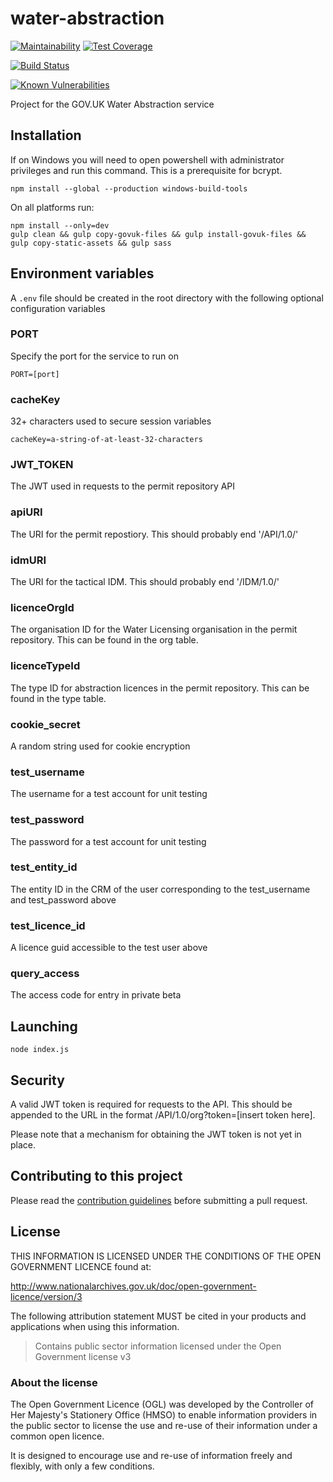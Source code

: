 
# water-abstraction
[![Maintainability](https://api.codeclimate.com/v1/badges/cbb2d0b03cc084ad17a3/maintainability)](https://codeclimate.com/github/DEFRA/water-abstraction-ui/maintainability)
[![Test Coverage](https://api.codeclimate.com/v1/badges/cbb2d0b03cc084ad17a3/test_coverage)](https://codeclimate.com/github/DEFRA/water-abstraction-ui/test_coverage)

[![Build Status](https://travis-ci.org/DEFRA/water-abstraction-ui.svg?branch=master)](https://travis-ci.org/DEFRA/water-abstraction-ui)

[![Known Vulnerabilities](https://snyk.io/test/github/DEFRA/water-abstraction-ui/badge.svg)](https://snyk.io/test/github/DEFRA/water-abstraction-ui)

Project for the GOV.UK Water Abstraction service

## Installation

If on Windows you will need to open powershell with administrator privileges and run this command. This is a prerequisite for bcrypt.

```
npm install --global --production windows-build-tools
```

On all platforms run:

```
npm install --only=dev
gulp clean && gulp copy-govuk-files && gulp install-govuk-files && gulp copy-static-assets && gulp sass
```

## Environment variables

A `.env` file should be created in the root directory with the following optional configuration variables

### PORT
Specify the port for the service to run on

`PORT=[port]`

### cacheKey
32+ characters used to secure session variables

`cacheKey=a-string-of-at-least-32-characters`

### JWT_TOKEN
The JWT used in requests to the permit repository API

### apiURI
The URI for the permit repostiory. This should probably end '/API/1.0/'

### idmURI
The URI for the tactical IDM. This should probably end '/IDM/1.0/'

### licenceOrgId
The organisation ID for the Water Licensing organisation in the permit repository. This can be found in the org table.

### licenceTypeId
The type ID for abstraction licences in the permit repository. This can be found in the type table.

### cookie_secret
A random string used for cookie encryption

### test_username
The username for a test account for unit testing

### test_password
The password for a test account for unit testing

### test_entity_id
The entity ID in the CRM of the user corresponding to the test_username and test_password above

### test_licence_id
A licence guid accessible to the test user above

### query_access
The access code for entry in private beta


## Launching

`node index.js`

## Security

A valid JWT token is required for requests to the API. This should be appended to the URL in the format /API/1.0/org?token=[insert token here].

Please note that a mechanism for obtaining the JWT token is not yet in place.

## Contributing to this project

Please read the [contribution guidelines](/CONTRIBUTING.md) before submitting a pull request.

## License

THIS INFORMATION IS LICENSED UNDER THE CONDITIONS OF THE OPEN GOVERNMENT LICENCE found at:

<http://www.nationalarchives.gov.uk/doc/open-government-licence/version/3>

The following attribution statement MUST be cited in your products and applications when using this information.

>Contains public sector information licensed under the Open Government license v3

### About the license

The Open Government Licence (OGL) was developed by the Controller of Her Majesty's Stationery Office (HMSO) to enable information providers in the public sector to license the use and re-use of their information under a common open licence.

It is designed to encourage use and re-use of information freely and flexibly, with only a few conditions.
